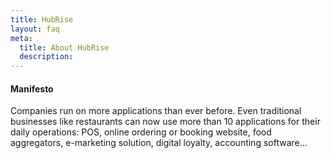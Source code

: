 ```yaml
---
title: HubRise
layout: faq
meta:
  title: About HubRise
  description:
---
```


#### Manifesto

Companies run on more applications than ever before. Even traditional businesses like restaurants can now use more than 10 applications for their daily operations: POS, online ordering or booking website, food aggregators, e-marketing solution, digital loyalty, accounting software…
